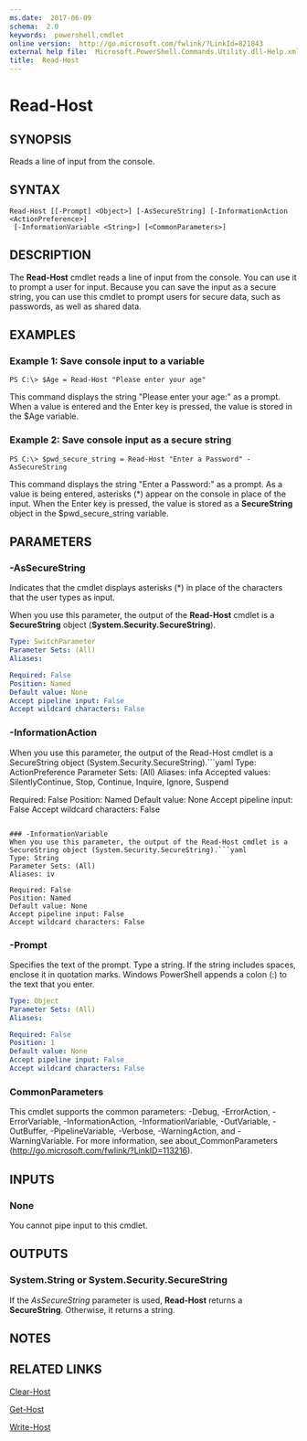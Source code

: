```yaml
---
ms.date:  2017-06-09
schema:  2.0
keywords:  powershell,cmdlet
online version:  http://go.microsoft.com/fwlink/?LinkId=821843
external help file:  Microsoft.PowerShell.Commands.Utility.dll-Help.xml
title:  Read-Host
---
```


# Read-Host

## SYNOPSIS
Reads a line of input from the console.

## SYNTAX

```
Read-Host [[-Prompt] <Object>] [-AsSecureString] [-InformationAction <ActionPreference>]
 [-InformationVariable <String>] [<CommonParameters>]
```

## DESCRIPTION
The **Read-Host** cmdlet reads a line of input from the console.
You can use it to prompt a user for input.
Because you can save the input as a secure string, you can use this cmdlet to prompt users for secure data, such as passwords, as well as shared data.

## EXAMPLES

### Example 1: Save console input to a variable
```
PS C:\> $Age = Read-Host "Please enter your age"
```

This command displays the string "Please enter your age:" as a prompt.
When a value is entered and the Enter key is pressed, the value is stored in the $Age variable.

### Example 2: Save console input as a secure string
```
PS C:\> $pwd_secure_string = Read-Host "Enter a Password" -AsSecureString
```

This command displays the string "Enter a Password:" as a prompt.
As a value is being entered, asterisks (*) appear on the console in place of the input.
When the Enter key is pressed, the value is stored as a **SecureString** object in the $pwd_secure_string variable.

## PARAMETERS

### -AsSecureString
Indicates that the cmdlet displays asterisks (*) in place of the characters that the user types as input.

When you use this parameter, the output of the **Read-Host** cmdlet is a **SecureString** object (**System.Security.SecureString**).

```yaml
Type: SwitchParameter
Parameter Sets: (All)
Aliases: 

Required: False
Position: Named
Default value: None
Accept pipeline input: False
Accept wildcard characters: False
```

### -InformationAction
When you use this parameter, the output of the Read-Host cmdlet is a SecureString object (System.Security.SecureString).```yaml
Type: ActionPreference
Parameter Sets: (All)
Aliases: infa
Accepted values: SilentlyContinue, Stop, Continue, Inquire, Ignore, Suspend

Required: False
Position: Named
Default value: None
Accept pipeline input: False
Accept wildcard characters: False
```

### -InformationVariable
When you use this parameter, the output of the Read-Host cmdlet is a SecureString object (System.Security.SecureString).```yaml
Type: String
Parameter Sets: (All)
Aliases: iv

Required: False
Position: Named
Default value: None
Accept pipeline input: False
Accept wildcard characters: False
```

### -Prompt
Specifies the text of the prompt.
Type a string.
If the string includes spaces, enclose it in quotation marks.
Windows PowerShell appends a colon (:) to the text that you enter.

```yaml
Type: Object
Parameter Sets: (All)
Aliases: 

Required: False
Position: 1
Default value: None
Accept pipeline input: False
Accept wildcard characters: False
```

### CommonParameters
This cmdlet supports the common parameters: -Debug, -ErrorAction, -ErrorVariable, -InformationAction, -InformationVariable, -OutVariable, -OutBuffer, -PipelineVariable, -Verbose, -WarningAction, and -WarningVariable. For more information, see about_CommonParameters (http://go.microsoft.com/fwlink/?LinkID=113216).

## INPUTS

### None
You cannot pipe input to this cmdlet.

## OUTPUTS

### System.String or System.Security.SecureString
If the *AsSecureString* parameter is used, **Read-Host** returns a **SecureString**.
Otherwise, it returns a string.

## NOTES

## RELATED LINKS

[Clear-Host](../microsoft.powershell.core/clear-host.md)

[Get-Host](Get-Host.md)

[Write-Host](Write-Host.md)

